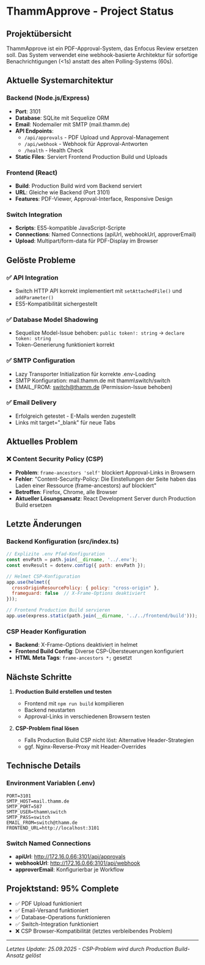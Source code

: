 # ThammApprove - Project Status

## Projektübersicht
ThammApprove ist ein PDF-Approval-System, das Enfocus Review ersetzen soll. Das System verwendet eine webhook-basierte Architektur für sofortige Benachrichtigungen (<1s) anstatt des alten Polling-Systems (60s).

## Aktuelle Systemarchitektur

### Backend (Node.js/Express)
- **Port**: 3101
- **Database**: SQLite mit Sequelize ORM
- **Email**: Nodemailer mit SMTP (mail.thamm.de)
- **API Endpoints**:
  - `/api/approvals` - PDF Upload und Approval-Management
  - `/api/webhook` - Webhook für Approval-Antworten
  - `/health` - Health Check
- **Static Files**: Serviert Frontend Production Build und Uploads

### Frontend (React)
- **Build**: Production Build wird vom Backend serviert
- **URL**: Gleiche wie Backend (Port 3101)
- **Features**: PDF-Viewer, Approval-Interface, Responsive Design

### Switch Integration
- **Scripts**: ES5-kompatible JavaScript-Scripte
- **Connections**: Named Connections (apiUrl, webhookUrl, approverEmail)
- **Upload**: Multipart/form-data für PDF-Display im Browser

## Gelöste Probleme

### ✅ API Integration
- Switch HTTP API korrekt implementiert mit `setAttachedFile()` und `addParameter()`
- ES5-Kompatibilität sichergestellt

### ✅ Database Model Shadowing
- Sequelize Model-Issue behoben: `public token!: string` → `declare token: string`
- Token-Generierung funktioniert korrekt

### ✅ SMTP Configuration
- Lazy Transporter Initialization für korrekte .env-Loading
- SMTP Konfiguration: mail.thamm.de mit thamm\switch/switch
- EMAIL_FROM: switch@thamm.de (Permission-Issue behoben)

### ✅ Email Delivery
- Erfolgreich getestet - E-Mails werden zugestellt
- Links mit target="_blank" für neue Tabs

## Aktuelles Problem

### ❌ Content Security Policy (CSP)
- **Problem**: `frame-ancestors 'self'` blockiert Approval-Links in Browsern
- **Fehler**: "Content-Security-Policy: Die Einstellungen der Seite haben das Laden einer Ressource (frame-ancestors) auf <unknown> blockiert"
- **Betroffen**: Firefox, Chrome, alle Browser
- **Aktueller Lösungsansatz**: React Development Server durch Production Build ersetzen

## Letzte Änderungen

### Backend Konfiguration (src/index.ts)
```javascript
// Explizite .env Pfad-Konfiguration
const envPath = path.join(__dirname, '../.env');
const envResult = dotenv.config({ path: envPath });

// Helmet CSP-Konfiguration
app.use(helmet({
  crossOriginResourcePolicy: { policy: "cross-origin" },
  frameguard: false  // X-Frame-Options deaktiviert
}));

// Frontend Production Build servieren
app.use(express.static(path.join(__dirname, '../../frontend/build')));
```

### CSP Header Konfiguration
- **Backend**: X-Frame-Options deaktiviert in helmet
- **Frontend Build Config**: Diverse CSP-Übersteuerungen konfiguriert
- **HTML Meta Tags**: `frame-ancestors *;` gesetzt

## Nächste Schritte

1. **Production Build erstellen und testen**
   - Frontend mit `npm run build` kompilieren
   - Backend neustarten
   - Approval-Links in verschiedenen Browsern testen

2. **CSP-Problem final lösen**
   - Falls Production Build CSP nicht löst: Alternative Header-Strategien
   - ggf. Nginx-Reverse-Proxy mit Header-Overrides

## Technische Details

### Environment Variablen (.env)
```
PORT=3101
SMTP_HOST=mail.thamm.de
SMTP_PORT=587
SMTP_USER=thamm\switch
SMTP_PASS=switch
EMAIL_FROM=switch@thamm.de
FRONTEND_URL=http://localhost:3101
```

### Switch Named Connections
- **apiUrl**: http://172.16.0.66:3101/api/approvals
- **webhookUrl**: http://172.16.0.66:3101/api/webhook
- **approverEmail**: Konfigurierbar je Workflow

## Projektstand: 95% Complete
- ✅ PDF Upload funktioniert
- ✅ Email-Versand funktioniert
- ✅ Database-Operations funktionieren
- ✅ Switch-Integration funktioniert
- ❌ CSP Browser-Kompatibilität (letztes verbleibendes Problem)

---
*Letztes Update: 25.09.2025 - CSP-Problem wird durch Production Build-Ansatz gelöst*